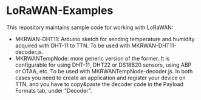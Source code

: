# LoRaWAN-Examples
This repository maintains sample code for working with LoRaWAN:
* MKRWAN-DHT11: Arduino sketch for sending temperature and humidity acquired with DHT-11 to TTN. To be used with MKRWAN-DHT11-decoder.js. 
* MKRWANTempNode: more generic version of the former. It is configurable for using DHT-11, DHT22 or DS18B20 sensors, using ABP or OTAA, etc. To be used with MKRWANTempNode-decoder.js. 
In both cases you need to create an application and register your device on TTN, and you have to copy&paste the decoder code in the Payload Formats tab, under "Decoder".
